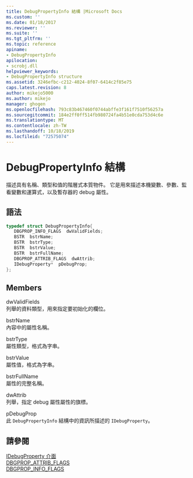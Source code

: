 ```yaml
---
title: DebugPropertyInfo 結構 |Microsoft Docs
ms.custom: ''
ms.date: 01/18/2017
ms.reviewer: ''
ms.suite: ''
ms.tgt_pltfrm: ''
ms.topic: reference
apiname:
- DebugPropertyInfo
apilocation:
- scrobj.dll
helpviewer_keywords:
- DebugPropertyInfo structure
ms.assetid: 3246efbc-c212-4024-8f07-6414c2f85e75
caps.latest.revision: 8
author: mikejo5000
ms.author: mikejo
manager: ghogen
ms.openlocfilehash: 793c83b467460f0744abffe3f161f7510f56257a
ms.sourcegitcommit: 184e2ff0ff514fb980724fa4b51e0cda753d4c6e
ms.translationtype: MT
ms.contentlocale: zh-TW
ms.lasthandoff: 10/18/2019
ms.locfileid: "72575074"
---
```

# <a name="debugpropertyinfo-structure"></a>DebugPropertyInfo 結構
描述具有名稱、類型和值的階層式本質物件。 它是用來描述本機變數、參數、監看變數和運算式，以及暫存器的 debug 屬性。  
  
## <a name="syntax"></a>語法  
  
```cpp
typedef struct DebugPropertyInfo{  
   DBGPROP_INFO_FLAGS  dwValidFields;  
   BSTR  bstrName;  
   BSTR  bstrType;  
   BSTR  bstrValue;  
   BSTR  bstrFullName;  
   DBGPROP_ATTRIB_FLAGS  dwAttrib;  
   IDebugProperty*  pDebugProp;  
};  
```  
  
## <a name="members"></a>Members  
 dwValidFields  
 列舉的資料類型，用來指定要初始化的欄位。  
  
 bstrName  
 內容中的屬性名稱。  
  
 bstrType  
 屬性類型，格式為字串。  
  
 bstrValue  
 屬性值，格式為字串。  
  
 bstrFullName  
 屬性的完整名稱。  
  
 dwAttrib  
 列舉，指定 debug 屬性屬性的旗標。  
  
 pDebugProp  
 此 `DebugPropertyInfo` 結構中的資訊所描述的 `IDebugProperty`。  
  
## <a name="see-also"></a>請參閱  
 [IDebugProperty 介面](../../winscript/reference/idebugproperty-interface.md)   
 [DBGPROP_ATTRIB_FLAGS](../../winscript/reference/dbgprop-attrib-flags.md)    
 [DBGPROP_INFO_FLAGS](../../winscript/reference/dbgprop-info-flags.md)